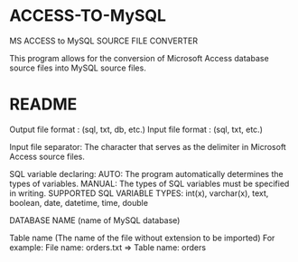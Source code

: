 # ACCESS-TO-MySQL
MS ACCESS to MySQL SOURCE FILE CONVERTER

This program allows for the conversion of 
Microsoft Access database source files into MySQL source files.

# README
Output file format : (sql, txt, db, etc.)
Input file format : (sql, txt, etc.)

Input file separator: 
The character that serves as the delimiter in Microsoft Access source files.

SQL variable declaring:
  AUTO: The program automatically determines the types of variables.
  MANUAL: The types of SQL variables must be specified in writing.
    SUPPORTED SQL VARIABLE TYPES:     int(x), varchar(x), text, boolean,
                                      date, datetime, time, double

DATABASE NAME (name of MySQL database)

Table name (The name of the file without extension to be imported)
            For example: File name: orders.txt => Table name: orders

